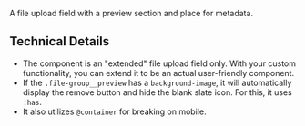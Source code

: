 <p class="lead">A file upload field with a preview section and place for metadata.</p>

## Technical Details

- The component is an "extended" file upload field only. With your custom functionality, you can extend it to be an actual user-friendly component.
- If the `.file-group__preview` has a `background-image`, it will automatically display the remove button and hide the blank slate icon. For this, it uses `:has`.
- It also utilizes `@container` for breaking on mobile.
